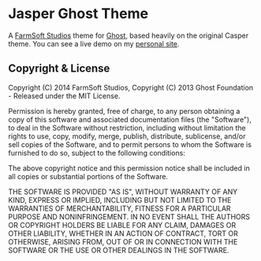 Jasper Ghost Theme
==================

A [FarmSoft Studios](http://www.farmsoftstudios.com/) theme for [Ghost](http://github.com/tryghost/ghost/), based heavily on the original Casper theme.  You can see a live demo on my [personal site](http://bible.shilohstream.com).


## Copyright & License

Copyright (C) 2014 FarmSoft Studios, Copyright (C) 2013 Ghost Foundation - Released under the MIT License.

Permission is hereby granted, free of charge, to any person obtaining a copy of this software and associated documentation files (the "Software"), to deal in the Software without restriction, including without limitation the rights to use, copy, modify, merge, publish, distribute, sublicense, and/or sell copies of the Software, and to permit persons to whom the Software is furnished to do so, subject to the following conditions:

The above copyright notice and this permission notice shall be included in all copies or substantial portions of the Software.

THE SOFTWARE IS PROVIDED "AS IS", WITHOUT WARRANTY OF ANY KIND, EXPRESS OR IMPLIED, INCLUDING BUT NOT LIMITED TO THE WARRANTIES OF MERCHANTABILITY, FITNESS FOR A PARTICULAR PURPOSE AND
NONINFRINGEMENT. IN NO EVENT SHALL THE AUTHORS OR COPYRIGHT HOLDERS BE LIABLE FOR ANY CLAIM, DAMAGES OR OTHER LIABILITY, WHETHER IN AN ACTION OF CONTRACT, TORT OR OTHERWISE, ARISING FROM, OUT OF OR IN CONNECTION WITH THE SOFTWARE OR THE USE OR OTHER DEALINGS IN THE SOFTWARE.
